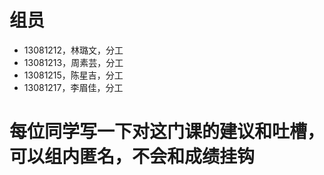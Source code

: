 # 组员
* 13081212，林璐文，分工
* 13081213，周素芸，分工
* 13081215，陈星吉，分工
* 13081217，李眉佳，分工

# 每位同学写一下对这门课的建议和吐槽，可以组内匿名，不会和成绩挂钩